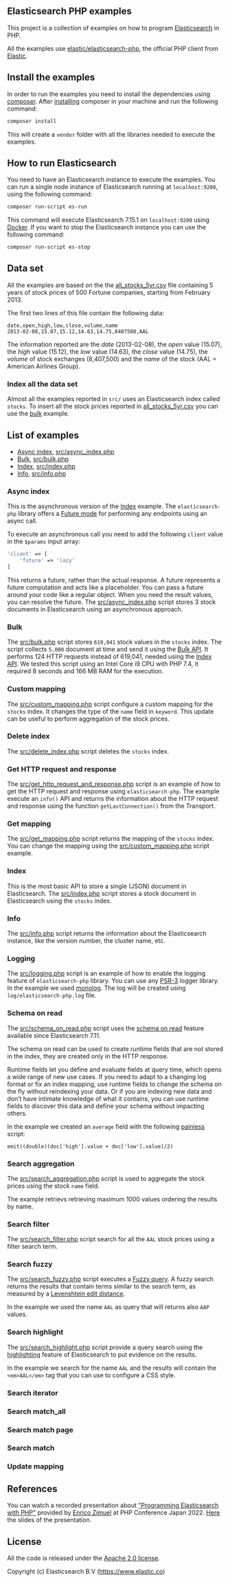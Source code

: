 ## Elasticsearch PHP examples

This project is a collection of examples on how to program [Elasticsearch](https://github.com/elastic/elasticsearch)
in PHP.

All the examples use [elastic/elasticsearch-php](https://github.com/elastic/elasticsearch-php),
the official PHP client from [Elastic](https://www.elastic.co/).

## Install the examples

In order to run the examples you need to install the dependencies using [composer](https://getcomposer.org/).
After [installing](https://getcomposer.org/doc/00-intro.md#installation-linux-unix-macos)
composer in your machine and run the following command:

```bash
composer install
```

This will create a `vendor` folder with all the libraries needed to execute the examples.

## How to run Elasticsearch

You need to have an Elasticsearch instance to execute the examples. You can run a single node
instance of Elasticsearch running at `localhost:9200`, using the following command:

```bash
composer run-script es-run
```

This command will execute Elasticsearch 7.15.1 on `localhost:9200` using [Docker](https://www.docker.com/).
If you want to stop the Elasticsearch instance you can use the following command:

```bash
composer run-script es-stop
```

## Data set

All the examples are based on the the [all_stocks_5yr.csv](data/all_stocks_5yr.csv)
file containing 5 years of stock prices of 500 Fortune companies, starting from
February 2013.

The first two lines of this file contain the following data:

```
date,open,high,low,close,volume,name
2013-02-08,15.07,15.12,14.63,14.75,8407500,AAL
```

The information reported are the *date* (2013-02-08), the *open* value (15.07), the *high*
value (15.12), the *low* value (14.63), the *close* value (14.75), the *volume* of stock
exchanges (8,407,500) and the *name* of the stock (AAL = American Airlines Group).

### Index all the data set

Almost all the examples reported in `src/` uses an Elasticsearch index called `stocks`.
To insert all the stock prices reported in [all_stocks_5yr.csv](data/all_stocks_5yr.csv)
you can use the [bulk](#bulk) example.

## List of examples

- [Async index](#async-index), [src/async_index.php](src/async_index.php)
- [Bulk](#bulk), [src/bulk.php](src/bulk.php)
- [Index](#index), [src/index.php](src/index.php)
- [Info](#info), [src/info.php](src/info.php)

### Async index

This is the asynchronous version of the [Index](#index) example. The `elasticsearch-php`
library offers a [Future mode](https://www.elastic.co/guide/en/elasticsearch/client/php-api/current/future_mode.html)
for performing any endpoints using an async call.

To execute an asynchronous call you need to add the following `client` value in the `$params`
input array:

```php
'client' => [
    'future' => 'lazy'
]
```

This returns a future, rather than the actual response. A future represents a future
computation and acts like a placeholder. You can pass a future around your code like
a regular object. When you need the result values, you can resolve the future.
The [src/async_index.php](src/async:index.php) script stores 3 stock documents in
Elasticsearch using an asynchronous approach.

### Bulk

The [src/bulk.php](src/bulk.php) script stores `619,041` stock values in the `stocks` index.
The script collects `5,000` document at time and send it using the [Bulk API](https://www.elastic.co/guide/en/elasticsearch/reference/current/docs-bulk.html).
It performs 124 HTTP requests instead of 619,041, needed using the [Index API](https://www.elastic.co/guide/en/elasticsearch/reference/7.14/docs-index_.html).
We tested this script using an Intel Core i9 CPU with PHP 7.4, it required 8 seconds
and 166 MB RAM for the execution.

### Custom mapping

The [src/custom_mapping.php](src/custom_mapping.php) script configure a custom mapping
for the `stocks` index. It changes the type of the `name` field in `keyword`.
This update can be useful to perform aggregation of the stock prices.

### Delete index

The [src/delete_index.php](src/delete_index.php) script deletes the `stocks` index.

### Get HTTP request and response

The [src/get_http_request_and_response.php](src/get_http_request_and_response.php) script
is an example of how to get the HTTP request and response using `elasticsearch-php`.
The example execute an `info()` API and returns the information about the HTTP request and
response using the function `getLastConnection()` from the Transport.

### Get mapping

The [src/get_mapping.php](src/get_mapping.php) script returns the mapping of the `stocks`
index. You can change the mapping using the [src/custom_mapping.php](src/custom_mapping.php)
script example.

### Index

This is the most basic API to store a single (JSON) document in Elasticsearch.
The [src/index.php](src/index.php) script stores a stock document in Elasticsearch using
the `stocks` index.

### Info

The [src/info.php](src/info.php) script returns the information about the Elasticsearch
instance, like the version number, the cluster name, etc.

### Logging

The [src/logging.php](src/logging.php) script is an example of how to enable the logging
feature of `elasticsearch-php` library. You can use any [PSR-3](https://www.php-fig.org/psr/psr-3/)
logger library. In the example we used [monolog](https://github.com/Seldaek/monolog).
The log will be created using `log/elasticsearch-php.log` file.


### Schema on read

The [src/schema_on_read.php](src/schema_on_read.php) script uses the [schema on read](https://www.elastic.co/blog/introducing-elasticsearch-runtime-fields)
feature available since Elasticsearch 7.11.

The schema on read can be used to create runtime fields that are not stored
in the index, they are created only in the HTTP response.

Runtime fields let you define and evaluate fields at query time, which opens a wide range of
new use cases. If you need to adapt to a changing log format or fix an index mapping, use
runtime fields to change the schema on the fly without reindexing your data. Or if you are
indexing new data and don’t have intimate knowledge of what it contains, you can use runtime
fields to discover this data and define your schema without impacting others.

In the example we created an `average` field with the following [painless](https://www.elastic.co/guide/en/elasticsearch/reference/master/modules-scripting-painless.html) 
script:
```
emit((double)(doc['high'].value + doc['low'].value)/2)
```

### Search aggregation

The [src/search_aggregation.php](src/search_aggregation.php) script is used to aggregate the
stock prices using the stock `name` field.

The example retrievs retrieving maximum 1000 values ordering the results by name.

### Search filter

The [src/search_filter.php](src/search_filter.php) script search for all the `AAL` stock
prices using a filter search term.

### Search fuzzy

The [src/search_fuzzy.php](src/search_fuzzy.php) script executes a [Fuzzy query](https://www.elastic.co/guide/en/elasticsearch/reference/current/query-dsl-fuzzy-query.html).
A fuzzy search returns the results that contain terms similar to the search term,
as measured by a [Levenshtein edit distance](https://en.wikipedia.org/wiki/Levenshtein_distance).

In the example we used the name `AAL` as query that will returns also `AAP` values.

### Search highlight

The [src/search_highlight.php](src/search_highlight.php) script provide a query search
using the [highlighting](https://www.elastic.co/guide/en/elasticsearch/reference/current/highlighting.html)
feature of Elasticsearch to put evidence on the results.

In the example we search for the name `AAL` and the results will contain the `<em>AAL</em>`
tag that you can use to configure a CSS style.

### Search iterator

### Search match_all

### Search match page

### Search match

### Update mapping


## References

You can watch a recorded presentation about ["Programming Elasticsearch with PHP"](https://www.youtube.com/watch?v=r4xPItSnLxw)
provided by [Enrico Zimuel](https://www.zimuel.it) at PHP Conference Japan 2022. [Here](https://www.zimuel.it/talks/PHPJapan2021.pdf)
the slides of the presentation.

## License

All the code is released under the [Apache 2.0 license](README.md).

Copyright (c) Elasticsearch B.V (https://www.elastic.co)